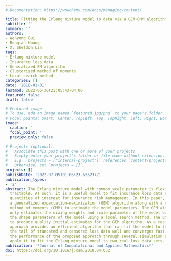 ```yaml
---
# Documentation: https://wowchemy.com/docs/managing-content/

title: Fitting the Erlang mixture model to data via a GEM-CMM algorithm
subtitle: ''
summary: ''
authors:
- Wenyong Gui
- Rongtan Huang
- X. Sheldon Lin
tags:
- Erlang mixture model
- Insurance loss data
- Generalized EM algorithm
- Clusterized method of moments
- Local search method
categories: []
date: '2018-01-01'
lastmod: 2022-05-30T21:05:43-04:00
featured: false
draft: false

# Featured image
# To use, add an image named `featured.jpg/png` to your page's folder.
# Focal points: Smart, Center, TopLeft, Top, TopRight, Left, Right, BottomLeft, Bottom, BottomRight.
image:
  caption: ''
  focal_point: ''
  preview_only: false

# Projects (optional).
#   Associate this post with one or more of your projects.
#   Simply enter your project's folder or file name without extension.
#   E.g. `projects = ["internal-project"]` references `content/project/deep-learning/index.md`.
#   Otherwise, set `projects = []`.
projects: []
publishDate: '2022-07-05T01:06:23.635237Z'
publication_types:
- '2'
abstract: The Erlang mixture model with common scale parameter is flexible and analytically
  tractable. As such, it is a useful model to fit insurance loss data and to calculate
  quantities of interest for insurance risk management. In this paper, we propose
  a generalized expectation–maximization (GEM) algorithm along with a clusterized
  method of moments (CMM) to estimate the model parameters. The GEM algorithm not
  only estimates the mixing weights and scale parameter of the model but also estimates
  the shape parameters of the model using a local search method. The CMM method enables
  to produce quality initial estimates for the GEM algorithm. As a result, the proposed
  approach provides an efficient algorithm that can fit the model to the body and
  the tail of truncated and censored loss data well and converges fast. We examine
  the performance of the proposed approach through several simulation studies and
  apply it to fit the Erlang mixture model to two real loss data sets.
publication: '*Journal of Computational and Applied Mathematics*'
doi: https://doi.org/10.1016/j.cam.2018.04.032
---
```

